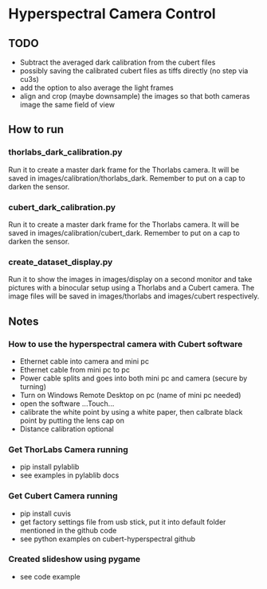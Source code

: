 # Hyperspectral Camera Control

## TODO
- Subtract the averaged dark calibration from the cubert files
- possibly saving the calibrated cubert files as tiffs directly (no step via cu3s)
- add the option to also average the light frames
- align and crop (maybe downsample) the images so that both cameras image the same field of view

## How to run

### thorlabs_dark_calibration.py
Run it to create a master dark frame for the Thorlabs camera. It will be saved in images/calibration/thorlabs_dark. Remember to put on a cap to darken the sensor.

### cubert_dark_calibration.py
Run it to create a master dark frame for the Thorlabs camera. It will be saved in images/calibration/cubert_dark. Remember to put on a cap to darken the sensor.

### create_dataset_display.py
Run it to show the images in images/display on a second monitor and take pictures with a binocular setup using a Thorlabs and a Cubert camera. The image files will be saved in images/thorlabs and images/cubert respectively.

## Notes

### How to use the hyperspectral camera with Cubert software
- Ethernet cable into camera and mini pc
- Ethernet cable from mini pc to pc
- Power cable splits and goes into both mini pc and camera (secure by turning)
- Turn on Windows Remote Desktop on pc (name of mini pc needed)
- open the software ...Touch...
- calibrate the white point by using a white paper, then calbrate black point by putting the lens cap on
- Distance calibration optional

### Get ThorLabs Camera running
- pip install pylablib
- see examples in pylablib docs

### Get Cubert Camera running
- pip install cuvis
- get factory settings file from usb stick, put it into default folder mentioned in the github code
- see python examples on cubert-hyperspectral github

### Created slideshow using pygame
- see code example

